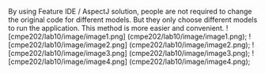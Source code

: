 By using Feature IDE / AspectJ solution, people are not required to change the original code for different models. But they only choose different models to run the application. This method is more easier and convenient.
! [cmpe202/lab10/image/image1.png] (cmpe202/lab10/image/image1.png);
! [cmpe202/lab10/image/image2.png] (cmpe202/lab10/image/image2.png);
! [cmpe202/lab10/image/image3.png] (cmpe202/lab10/image/image3.png);
! [cmpe202/lab10/image/image4.png] (cmpe202/lab10/image/image4.png);
